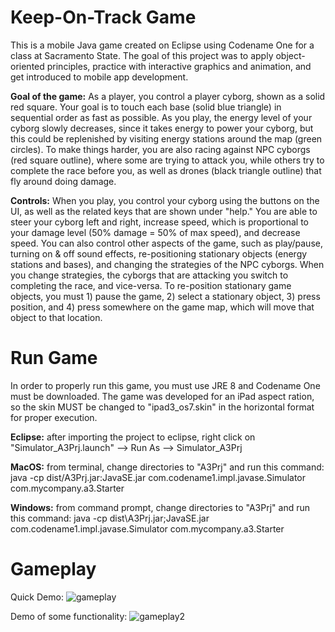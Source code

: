 # **Keep-On-Track Game**
This is a mobile Java game created on Eclipse using Codename One for a class at Sacramento State. The goal of this project was to apply object-oriented principles, practice with interactive graphics and animation, and get introduced to mobile app development.

**Goal of the game:** As a player, you control a player cyborg, shown as a solid red square. Your goal is to touch each base (solid blue triangle) in sequential order as fast as possible. As you play, the energy level of your cyborg slowly decreases, since it takes energy to power your cyborg, but this could be replenished by visiting energy stations around the map (green circles). To make things harder, you are also racing against NPC cyborgs (red square outline), where some are trying to attack you, while others try to complete the race before you, as well as drones (black triangle outline) that fly around doing damage.

**Controls:** When you play, you control your cyborg using the buttons on the UI, as well as the related keys that are shown under "help." You are able to steer your cyborg left and right, increase speed, which is proportional to your damage level (50% damage = 50% of max speed), and decrease speed. You can also control other aspects of the game, such as play/pause, turning on & off sound effects, re-positioning stationary objects (energy stations and bases), and changing the strategies of the NPC cyborgs. When you change strategies, the cyborgs that are attacking you switch to completing the race, and vice-versa. To re-position stationary game objects, you must 1) pause the game, 2) select a stationary object, 3) press position, and 4) press somewhere on the game map, which will move that object to that location.


# **Run Game**
In order to properly run this game, you must use JRE 8 and Codename One must be downloaded. The game was developed for an iPad aspect ration, so the skin MUST be changed to "ipad3_os7.skin" in the horizontal format for proper execution.

**Eclipse:** after importing the project to eclipse, right click on "Simulator_A3Prj.launch" --> Run As --> Simulator_A3Prj

**MacOS:** from terminal, change directories to "A3Prj" and run this command: java -cp dist/A3Prj.jar:JavaSE.jar com.codename1.impl.javase.Simulator com.mycompany.a3.Starter

**Windows:** from command prompt, change directories to "A3Prj" and run this command: java -cp dist\A3Prj.jar;JavaSE.jar com.codename1.impl.javase.Simulator com.mycompany.a3.Starter

# **Gameplay**
Quick Demo:
![gameplay](https://user-images.githubusercontent.com/63819319/119928259-11a08500-bf30-11eb-896d-aa2010e12928.gif)

Demo of some functionality:
![gameplay2](https://user-images.githubusercontent.com/63819319/119928765-14e84080-bf31-11eb-8150-291c55e5d3ac.gif)

